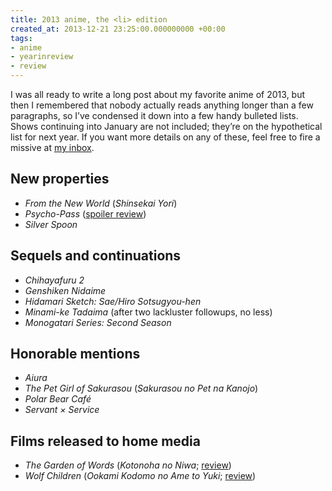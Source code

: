 ```yaml
---
title: 2013 anime, the <li> edition
created_at: 2013-12-21 23:25:00.000000000 +00:00
tags:
- anime
- yearinreview
- review
---
```


I was all ready to write a long post about my favorite anime of 2013,
but then I remembered that nobody actually reads anything longer than a
few paragraphs, so I’ve condensed it down into a few handy bulleted
lists. Shows continuing into January are not included; they’re on the
hypothetical list for next year. If you want more details on any of
these, feel free to fire a missive at [my
inbox](http://blog.room208.org/ask).

## New properties

-   *From the New World* (*Shinsekai Yori*)
-   *Psycho-Pass* ([spoiler
    review](http://blog.room208.org/post/46217750620))
-   *Silver Spoon*

## Sequels and continuations

-   *Chihayafuru 2*
-   *Genshiken Nidaime*
-   *Hidamari Sketch: Sae/Hiro Sotsugyou-hen*
-   *Minami-ke Tadaima* (after two lackluster followups, no less)
-   *Monogatari Series: Second Season*

## Honorable mentions

-   *Aiura*
-   *The Pet Girl of Sakurasou* (*Sakurasou no Pet na Kanojo*)
-   *Polar Bear Café*
-   *Servant × Service*

## Films released to home media

-   *The Garden of Words* (*Kotonoha no Niwa*;
    [review](http://blog.room208.org/post/52165861592))
-   *Wolf Children* (*Ookami Kodomo no Ame to Yuki*;
    [review](http://blog.room208.org/post/44656904222))
